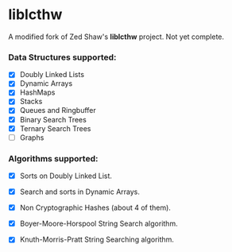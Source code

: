 # liblcthw
A modified fork of Zed Shaw's __liblcthw__ project.
Not yet complete.

### Data Structures supported:
* [x] Doubly Linked Lists
* [x] Dynamic Arrays
* [x] HashMaps
* [x] Stacks
* [x] Queues and Ringbuffer 
* [x] Binary Search Trees 
* [x] Ternary Search Trees
* [ ] Graphs 

### Algorithms supported:
* [x] Sorts on Doubly Linked List.
* [x] Search and sorts in Dynamic Arrays.
* [x] Non Cryptographic Hashes (about 4 of them).
* [x] Boyer-Moore-Horspool String Search algorithm.
* [x] Knuth-Morris-Pratt String Searching algorithm.

